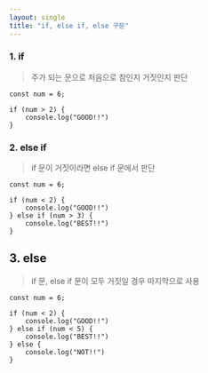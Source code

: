 ```yaml
---
layout: single
title: "if, else if, else 구문"
---
```


### 1. if
> 주가 되는 문으로 처음으로 참인지 거짓인지 판단

```
const num = 6;

if (num > 2) {
    console.log("GOOD!!")
}
```

### 2. else if
> if 문이 거짓이라면 else if 문에서 판단   

```
const num = 6;

if (num < 2) {
    console.log("GOOD!!")
} else if (num > 3) {
    console.log("BEST!!")
}
```

## 3. else   
> if 문, else if 문이 모두 거짓일 경우 마지막으로 사용    

```
const num = 6;

if (num < 2) {
    console.log("GOOD!!")
} else if (num < 5) {
    console.log("BEST!!")
} else {
    console.log("NOT!!")
}
```
